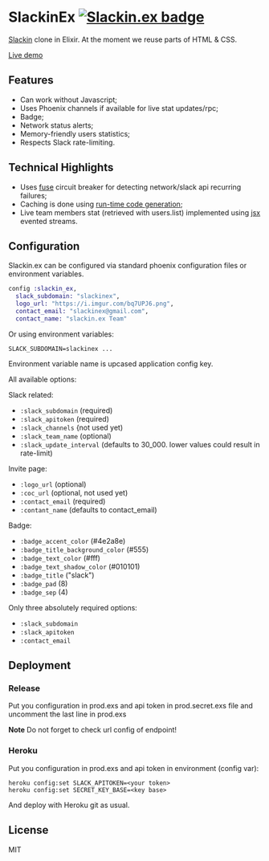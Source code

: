 # SlackinEx [![Slackin.ex badge](https://slackinex.herokuapp.com/badge.svg)](https://slackinex.herokuapp.com/)

[Slackin](https://github.com/rauchg/slackin/) clone in Elixir. At the moment we reuse parts of HTML & CSS.

[Live demo](https://slackinex.herokuapp.com/)

## Features

- Can work without Javascript;
- Uses Phoenix channels if available for live stat updates/rpc;
- Badge;
- Network status alerts;
- Memory-friendly users statistics;
- Respects Slack rate-limiting.

## Technical Highlights

- Uses [fuse](https://github.com/jlouis/fuse) circuit breaker for detecting network/slack api recurring failures;
- Caching is done using [run-time code generation](https://github.com/deadtrickster/smerl);
- Live team members stat (retrieved with users.list) implemented using [jsx](https://github.com/talentdeficit/jsx) evented streams.

## Configuration

Slackin.ex can be configured via standard phoenix configuration files
or environment variables.

```elixir
config :slackin_ex,
  slack_subdomain: "slackinex",
  logo_url: "https://i.imgur.com/bq7UPJ6.png",
  contact_email: "slackinex@gmail.com",
  contact_name: "slackin.ex Team"
```

Or using environment variables:

```
SLACK_SUBDOMAIN=slackinex ...
```

Environment variable name is upcased application config key.

All available options:

Slack related:

- `:slack_subdomain` (required)
- `:slack_apitoken` (required)
- `:slack_channels` {not used yet)
- `:slack_team_name` (optional)
- `:slack_update_interval` (defaults to 30_000. lower values could result in rate-limit)

Invite page:

- `:logo_url` (optional)
- `:coc_url` (optional, not used yet)
- `:contact_email` (required)
- `:contant_name` (defaults to contact_email)

Badge:

- `:badge_accent_color` (#4e2a8e)
- `:badge_title_background_color` (#555)
- `:badge_text_color` (#fff)
- `:badge_text_shadow_color` (#010101)
- `:badge_title` ("slack")
- `:badge_pad` (8)
- `:badge_sep` (4)

Only three absolutely required options:

- `:slack_subdomain`
- `:slack_apitoken`
- `:contact_email`

## Deployment

### Release

Put you configuration in prod.exs and api token in
prod.secret.exs file and uncomment the last line in prod.exs

**Note** Do not forget to check url config of endpoint!

### Heroku

Put you configuration in prod.exs and api token in environment (config var):

```
heroku config:set SLACK_APITOKEN=<your token>
heroku config:set SECRET_KEY_BASE=<key base>
```

And deploy with Heroku git as usual.

## License
MIT
